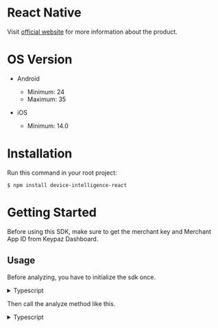 # React Native

Visit [official website](https://keypaz.com) for more information about the product.

# OS Version

- Android
  - Minimum: 24
  - Maximum: 35

- iOS
  - Minimum: 14.0

# Installation

Run this command in your root project:

`$ npm install device-intelligence-react`

# Getting Started

Before using this SDK, make sure to get the merchant key and Merchant App ID from Keypaz Dashboard.

## Usage

Before analyzing, you have to initialize the sdk once.

<details>
<summary>Typescript</summary>
 
```typescript
import KeypazFactory from 'device-intelligence-react';

// get keypaz instance
let keypaz = KeypazFactory.getInstance();

keypaz.initialize("YOUR_MERCHANT_KEY", "YOUR_MERCHANT_APP_ID");
```
 
</details>

Then call the analyze method like this.

<details>
<summary>Typescript</summary>
 
```typescript
let result: AnalyzeResult | undefined
try {
  result = await keypaz.setup().analyze()

  // your activity id
  const activityId = result.activityId
} catch (e) {
  if (e instanceof KeypazError) {
    const exception = e
    // handle error here
  }
}
```
 
</details>
